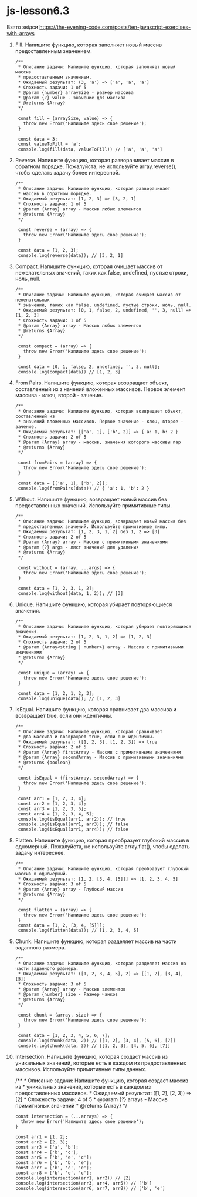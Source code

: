 # js-lesson6.3

Взято звідси https://the-evening-code.com/posts/ten-javascript-exercises-with-arrays

1. Fill. Напишите функцию, которая заполняет новый массив предоставленным значением.

       /**
        * Описание задачи: Напишите функцию, которая заполняет новый массив 
        * предоставленным значением.
        * Ожидаемый результат: (3, 'a') => ['a', 'a', 'a']
        * Сложность задачи: 1 of 5
        * @param {number} arraySize - размер массива
        * @param {?} value - значение для массива
        * @returns {Array}
        */

        const fill = (arraySize, value) => {
          throw new Error('Напишите здесь свое решение');
        }

        const data = 3;
        const valueToFill = 'a';
        console.log(fill(data, valueToFill)) // ['a', 'a', 'a']

2. Reverse. Напишите функцию, которая разворачивает массив в обратном порядке. 
  Пожалуйста, не используйте array.reverse(), чтобы сделать задачу более интересной.

       /**
        * Описание задачи: Напишите функцию, которая разворачивает 
        * массив в обратном порядке.
        * Ожидаемый результат: [1, 2, 3] => [3, 2, 1]
        * Сложность задачи: 1 of 5
        * @param {Array} array - Массив любых элементов
        * @returns {Array}
        */

        const reverse = (array) => {
          throw new Error('Напишите здесь свое решение');
        }

        const data = [1, 2, 3];
        console.log(reverse(data)); // [3, 2, 1]

3. Compact. Напишите функцию, которая очищает массив от нежелательных значений, 
  таких как false, undefined, пустые строки, ноль, null.

       /**
        * Описание задачи: Напишите функцию, которая очищает массив от нежелательных 
        * значений, таких как false, undefined, пустые строки, ноль, null.
        * Ожидаемый результат: [0, 1, false, 2, undefined, '', 3, null] => [1, 2, 3]
        * Сложность задачи: 1 of 5
        * @param {Array} array - Массив любых элементов
        * @returns {Array}
        */

        const compact = (array) => {
          throw new Error('Напишите здесь свое решение');
        }

        const data = [0, 1, false, 2, undefined, '', 3, null];
        console.log(compact(data)) // [1, 2, 3]

4. From Pairs. Напишите функцию, которая возвращает объект, составленный из з
  начений вложенных массивов. Первое элемент массива - ключ, второй - зачение.

       /**
        * Описание задачи: Напишите функцию, которая возвращает объект, составленный из
        * значений вложенных массивов. Первое значение - ключ, второе - зачение.
        * Ожидаемый результат: [['a', 1], ['b', 2]] => { a: 1, b: 2 }
        * Сложность задачи: 2 of 5
        * @param {Array} array - массив, значения которого массивы пар
        * @returns {Array}
        */

        const fromPairs = (array) => {
          throw new Error('Напишите здесь свое решение');
        }

        const data = [['a', 1], ['b', 2]];
        console.log(fromPairs(data)) // { 'a': 1, 'b': 2 }

5. Without. Напишите функцию, возвращает новый массив без предоставленных значений. 
  Используйте примитивные типы.

       /**
        * Описание задачи: Напишите функцию, возвращает новый массив без 
        * предоставленных значений. Используйте примитивные типы.
        * Ожидаемый результат: [1, 2, 3, 1, 2] без 1, 2 => [3]
        * Сложность задачи: 2 of 5
        * @param {Array} array - Массив с примитивными значениями
        * @param {?} args - лист значений для удаления
        * @returns {Array}
        */

        const without = (array, ...args) => {
          throw new Error('Напишите здесь свое решение');
        }

        const data = [1, 2, 3, 1, 2];
        console.log(without(data, 1, 2)); // [3]

6. Unique. Напишите функцию, которая убирает повторяющиеся значения.

       /**
        * Описание задачи: Напишите функцию, которая убирает повторяющиеся значения.
        * Ожидаемый результат: [1, 2, 3, 1, 2] => [1, 2, 3]
        * Сложность задачи: 2 of 5
        * @param {Array<string | number>} array - Массив с примитивными значениями
        * @returns {Array}
        */

        const unique = (array) => {
          throw new Error('Напишите здесь свое решение');
        }

        const data = [1, 2, 1, 2, 3];
        console.log(unique(data)); // [1, 2, 3]

7. IsEqual. Напишите функцию, которая сравнивает два массива и возвращает true, 
  если они идентичны.

       /**
        * Описание задачи: Напишите функцию, которая сравнивает 
        * два массива и возвращает true, если они идентичны.
        * Ожидаемый результат: ([1, 2, 3], [1, 2, 3]) => true
        * Сложность задачи: 2 of 5
        * @param {Array} firstArray - Массив с примитивными значениями
        * @param {Array} secondArray - Массив с примитивными значениями
        * @returns {boolean}
        */

        const isEqual = (firstArray, secondArray) => {
          throw new Error('Напишите здесь свое решение');
        }

        const arr1 = [1, 2, 3, 4];
        const arr2 = [1, 2, 3, 4];
        const arr3 = [1, 2, 3, 5];
        const arr4 = [1, 2, 3, 4, 5];
        console.log(isEqual(arr1, arr2)); // true
        console.log(isEqual(arr1, arr3)); // false
        console.log(isEqual(arr1, arr4)); // false

8. Flatten. Напишите функцию, которая преобразует глубокий массив в одномерный. 
  Пожалуйста, не используйте array.flat(), чтобы сделать задачу интереснее.

       /**
        * Описание задачи: Напишите функцию, которая преобразует глубокий массив в одномерный.
        * Ожидаемый результат: [1, 2, [3, 4, [5]]] => [1, 2, 3, 4, 5]
        * Сложность задачи: 3 of 5
        * @param {Array} array - Глубокий массив
        * @returns {Array}
        */

        const flatten = (array) => {
          throw new Error('Напишите здесь свое решение');
        }
        const data = [1, 2, [3, 4, [5]]];
        console.log(flatten(data)); // [1, 2, 3, 4, 5]

9. Chunk. Напишите функцию, которая разделяет массив на части заданного размера.

       /**
        * Описание задачи: Напишите функцию, которая разделяет массив на части заданного размера.
        * Ожидаемый результат: ([1, 2, 3, 4, 5], 2) => [[1, 2], [3, 4], [5]]
        * Сложность задачи: 3 of 5
        * @param {Array} array - Массив элементов
        * @param {number} size - Размер чанков
        * @returns {Array}
        */

        const chunk = (array, size) => {
          throw new Error('Напишите здесь свое решение');
        }

        const data = [1, 2, 3, 4, 5, 6, 7];
        console.log(chunk(data, 2)) // [[1, 2], [3, 4], [5, 6], [7]]
        console.log(chunk(data, 3)) // [[1, 2, 3], [4, 5, 6], [7]]

10. Intersection. Напишите функцию, которая создаст массив из уникальных значений, 
  которые есть в каждом из предоставленных массивов. Используйте примитивные типы данных.

       /**
        * Описание задачи: Напишите функцию, которая создаст массив из 
        * уникальных значений, которые есть в каждом из предоставленных массивов.
        * Ожидаемый результат: ([1, 2], [2, 3]) => [2]
        * Сложность задачи: 4 of 5
        * @param {?} arrays - Массив примитивных значений
        * @returns {Array}
        */

        const intersection = (...arrays) => {
          throw new Error('Напишите здесь свое решение');
        }

        const arr1 = [1, 2];
        const arr2 = [2, 3];
        const arr3 = ['a', 'b'];
        const arr4 = ['b', 'c'];
        const arr5 = ['b', 'e', 'c'];
        const arr6 = ['b', 'b', 'e'];
        const arr7 = ['b', 'c', 'e'];
        const arr8 = ['b', 'e', 'c'];
        console.log(intersection(arr1, arr2)) // [2]
        console.log(intersection(arr3, arr4, arr5)) // ['b']
        console.log(intersection(arr6, arr7, arr8)) // ['b', 'e']
